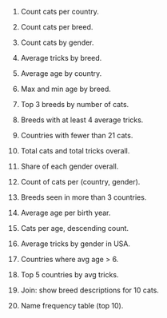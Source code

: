 1. Count cats per country.

2. Count cats per breed.

3. Count cats by gender.

4. Average tricks by breed.

5. Average age by country.

6. Max and min age by breed.

7. Top 3 breeds by number of cats.

8. Breeds with at least 4 average tricks.

9. Countries with fewer than 21 cats.

10. Total cats and total tricks overall.

11. Share of each gender overall.

12. Count of cats per (country, gender).

13. Breeds seen in more than 3 countries.

14. Average age per birth year.

15. Cats per age, descending count.

16. Average tricks by gender in USA.

17. Countries where avg age > 6.

18. Top 5 countries by avg tricks.

19. Join: show breed descriptions for 10 cats.

20. Name frequency table (top 10).


